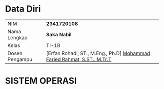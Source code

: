# Data Diri

|  |  |
|--|--|
| NIM | **2341720108** |
| Nama Lengkap | **Saka Nabil** |
| Kelas | TI-1B |
| Dosen Pengampu | [Erfan Rohadi, ST., M.Eng., Ph.D] [Mohammad Faried Rahmat, S.ST., M.Tr.T](https://github.com/mrhmt80) |

# SISTEM OPERASI
